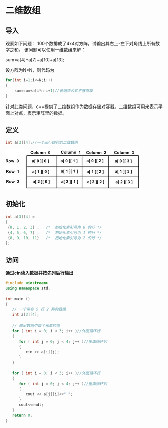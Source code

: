 # 二维数组

## 导入
观察如下问题：
100个数排成了4x4对方阵，试输出其右上-左下对角线上所有数字之和。
该问题可以使用一维数组来解：

sum=a[4]+a[7]+a[10]+a[13];

设方阵为N*N，则代码为
```cpp
for(int i=1;i<=N;i++)
{
    sum=sum+a[i*n-i+1]//该通项公式不够直观
}
```

针对此类问题，c++提供了二维数组作为数据存储对容器。二维数组可用来表示平面上对点，表示矩阵里的数据。

## 定义

```cpp
int a[3][4];//一个三行四列的二维数组
```
![二维数组](二维数组.jpg)

## 初始化

```cpp
int a[3][4] = 
{  
 {0, 1, 2, 3} ,   /*  初始化索引号为 0 的行 */
 {4, 5, 6, 7} ,   /*  初始化索引号为 1 的行 */
 {8, 9, 10, 11}   /*  初始化索引号为 2 的行 */
};
```

## 访问

**通过cin读入数据并按先列后行输出**

```cpp
#include <iostream>
using namespace std;
 
int main ()
{
   // 一个带有 5 行 2 列的数组
   int a[3][4];
 
   // 输出数组中每个元素的值                      
   for ( int i = 0; i < 3; i++ )//外面循环行
   {
      for ( int j = 0; j < 4; j++ )//里面循环列
      {
         cin >> a[i][j];
      }
   }

   for ( int i = 0; i < 3; i++ )//外面循环行
   {
      for ( int j = 0; j < 4; j++ )//里面循环列
      {
         cout << a[j][i]<<" ";
      }
      cout<<endl;
   }
   return 0;
}
```

